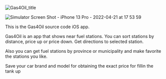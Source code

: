 ![Gas4Oil_title](https://user-images.githubusercontent.com/14097782/164501079-858e9bdf-e77e-4e38-b018-f92442d4575d.png)


![Simulator Screen Shot - iPhone 13 Pro - 2022-04-21 at 17 53 59](https://user-images.githubusercontent.com/14097782/164501254-5b07b7a1-fcc7-4d25-8219-282bd6846933.png)




This is the Gas4Oil source code iOS app.

Gas4Oil is an app that shows near fuel stations. You can sort stations by distance, price up or price down. Get directions to selected station.

Also you can get fuel stations by province or municipality and make favorite the stations you like. 

Save your car brand and model for obtaining the exact price for fillin the tank up
